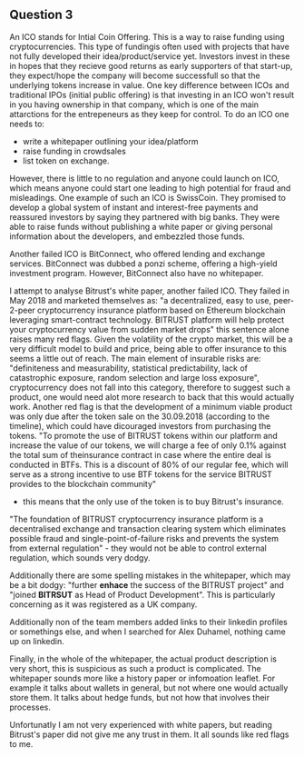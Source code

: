 ## Question 3

An ICO stands for Intial Coin Offering. This is a way to raise funding using cryptocurrencies. This type of fundingis often used with projects that have not fully developed their idea/product/service yet. Investors invest in these in hopes that they recieve good returns as early supporters of that start-up, they expect/hope the company will become successfull so that the underlying tokens increase in value. One key difference between ICOs and traditional IPOs (initial public offering) is that investing in an ICO won't result in you having ownership in that company, which is one of the main attarctions for the entrepeneurs as they keep for control. To do an ICO one needs to:
* write a whitepaper outlining your idea/platform
* raise funding in crowdsales
* list token on exchange.

However, there is little to no regulation and anyone could launch on ICO, which means anyone could start one leading to high potential for fraud and misleadings. One example of such an ICO is SwissCoin. They promised to develop a global system of instant and interest-free payments and reassured investors by saying they partnered with big banks. They were able to raise funds without publishing a white paper or giving personal information about the developers, and embezzled those funds. 

Another failed ICO is BitConnect, who offered lending and exchange services. BitConnect was dubbed a ponzi scheme, offering a high-yield investment program. However, BitConnect also have no whitepaper.

I attempt to analyse Bitrust's white paper, another failed ICO. They failed in May 2018 and marketed themselves as: "a decentralized, easy to use, peer-2-peer cryptocurrency insurance platform based on Ethereum blockchain leveraging smart-contract technology. BITRUST platform will help protect your cryptocurrency value from sudden market drops" this sentence alone raises many red flags. Given the volatility of the crypto market, this will be a very difficult model to build and price, being able to offer insurance to this seems a little out of reach. The main element of insurable risks are: "definiteness and measurability, statistical predictability, lack of catastrophic exposure, random selection and large loss exposure", cryptocurrency does not fall into this category, therefore to suggest such a product, one would need alot more research to back that this would actually work.
Another red flag is that the development of a minimum viable product was only due after the token sale on the 30.09.2018 (according to the timeline), which could have dicouraged investors from purchasing the tokens. 
"To promote the use of BITRUST tokens within our platform and increase the value of our tokens, we will charge a fee of only 0.1% against the total sum of theinsurance contract in case where the entire deal is conducted in BTFs. This is a discount of 80% of our regular fee, which will serve as a strong incentive to use BTF tokens for the service BITRUST provides to the blockchain community"
- this means that the only use of the token is to buy Bitrust's insurance. 

"The foundation of BITRUST cryptocurrency insurance platform is a decentralised exchange and transaction clearing system which eliminates possible fraud and single-point-of-failure risks and prevents the system from external regulation" - they would not be able to control external regulation, which sounds very dodgy.

Additionally there are some spelling mistakes in the whitepaper, which may be a bit dodgy: "further **enhace** the success of the BITRUST project" and "joined **BITRSUT** as Head of Product Development". This is particularly concerning as it was registered as a UK company.

Additionally non of the team members added links to their linkedin profiles or somethings else, and when I searched for Alex Duhamel, nothing came up on linkedin. 

Finally, in the whole of the whitepaper, the actual product description is very short, this is suspicious as such a product is complicated. The whitepaper sounds more like a history paper or infomoation leaflet. For example it talks about wallets in general, but not where one would actually store them. It talks about hedge funds, but not how that involves their processes. 

Unfortunatly I am not very experienced with white papers, but reading Bitrust's paper did not give me any trust in them. It all sounds like red flags to me. 
